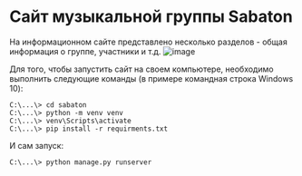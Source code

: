 # Сайт музыкальной группы Sabaton
На информационном сайте представлено несколько разделов - общая информация о группе, участники и т.д.
![image](https://user-images.githubusercontent.com/78861235/187300378-3ad36733-34e5-4d6b-8d77-b9dcec36fcdf.png)

Для того, чтобы запустить сайт на своем компьютере, необходимо выполнить следующие команды (в примере командная строка Windows 10):
```C:\...\> git clone https://github.com/musicgroup/sabaton
C:\...\> cd sabaton
C:\...\> python -m venv venv
C:\...\> venv\Scripts\activate
C:\...\> pip install -r requirments.txt
```
И сам запуск:

```C:\...\> python manage.py runserver```
